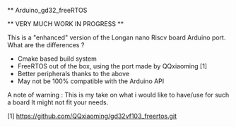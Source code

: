 ** Arduino_gd32_freeRTOS 

** VERY MUCH WORK IN PROGRESS **

This is a "enhanced" version of the Longan nano Riscv board Arduino port.
What are the differences ?
* Cmake based build system
* FreeRTOS out of the box, using the port made by QQxiaoming [1]
* Better peripherals thanks to the above
* May not be 100% compatible with the Arduino API

A note of warning : This is my take on what i would like to have/use for such a board
It might not fit your needs.

[1] https://github.com/QQxiaoming/gd32vf103_freertos.git

